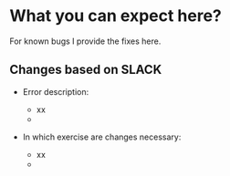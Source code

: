 #  What you can expect here?
For known bugs I provide the fixes here.


## Changes based on SLACK
*  Error description:
   *  xx
   * 

* In which exercise are changes necessary:
  * xx
  * 


